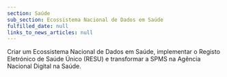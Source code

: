 ```yaml
---
section: Saúde
sub_section: Ecossistema Nacional de Dados em Saúde
fulfilled_date: null
links_to_news_articles: null
---
```


Criar um Ecossistema Nacional de Dados em Saúde, implementar o Registo Eletrónico de Saúde Único (RESU) e transformar a SPMS na Agência Nacional Digital na Saúde.